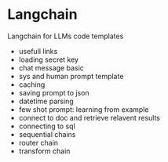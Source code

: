 # Langchain
Langchain for LLMs code templates

- usefull links
- loading secret key
- chat message basic
- sys and human prompt template
- caching
- saving prompt to json
- datetime parsing
- few shot prompt: learning from example
- connect to doc and retrieve relavent results
- connecting to sql
- sequential chains
- router chain
- transform chain
  
